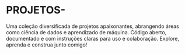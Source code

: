 # PROJETOS-
Uma coleção diversificada de projetos apaixonantes, abrangendo áreas como ciência de dados e aprendizado de máquina. Código aberto, documentado e com instruções claras para uso e colaboração. Explore, aprenda e construa junto comigo!
